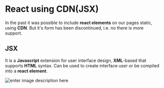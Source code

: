 
# React  using CDN(JSX)

In the past it was possible to include **react elements** on our pages static, using **CDN**. But it's form has been discontinued, i.e. no there is more support.


## JSX

It is a **Javascript** extension for  user interface design,  **XML**-based that supports  **HTML** syntax.  Can be used to create interface  user or be compiled into a  **react element**.

![enter image description here](https://media.licdn.com/dms/image/D5622AQFtGeD_lBsIgw/feedshare-shrink_1280/0/1691539090213?e=1694649600&v=beta&t=3Y5sozdsJLYEE4ZMiB_kmJPuuRFBpF3P2_fD0-1ksZg)

